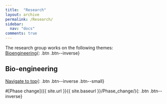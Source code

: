 ```yaml
---
title:  "Research"
layout: archive
permalink: /Research/
sidebar:
  nav: "docs"
comments: true
---
```

<a id="Top_of_page">

The research group works on the following themes:<br>
  [Bioengineering](#Bioengineering){: .btn .btn--inverse}
  
## Bio-engineering <a id="Bioengineering"> 
  [Navigate to top](#Top_of_page){: .btn .btn--inverse .btn--small}


#[Phase change]({{ site.url }}{{ site.baseurl }}/Phase_change/){: .btn .btn--inverse}

  
